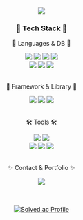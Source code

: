 <div align=center>
	<img src="https://capsule-render.vercel.app/api?type=wave&color=00E1FF&height=300&section=header&text=koth1999's%20Github&fontColor=ffffff&fontSize=70" />
</div>


<div align=center>
	<h3>📌 Tech Stack 📌</h3>
	<p>🤍 Languages & DB 🤍</p>
</div>
<div align="center">
	<img src="https://img.shields.io/badge/Java-007396?style=flat&logo=Conda-Forge&logoColor=white" />
	<img src="https://img.shields.io/badge/HTML5-E34F26?style=flat&logo=HTML5&logoColor=white" />
	<img src="https://img.shields.io/badge/CSS3-1572B6?style=flat&logo=CSS3&logoColor=white" />
	<img src="https://img.shields.io/badge/JavaScript-F7DF1E?style=flat&logo=JavaScript&logoColor=white" />
	<br>
	<img src="https://img.shields.io/badge/Mybatis-000000?style=flat&logo=Fluentd&logoColor=white" />
	<img src="https://img.shields.io/badge/Oracle%20SQL-F80000?style=flat&logo=Oracle&logoColor=white" />
	<img src="https://img.shields.io/badge/MySQL-4479A1?style=flat&logo=MySQL&logoColor=white" />
</div>
<br>
<div align=center>
	<p>🌱 Framework & Library 🌱 </p>
</div>
<div align=center>
	<img src="https://img.shields.io/badge/Spring Boot-6DB33F?style=flat&logo=Spring Boot&logoColor=white" />
  	<img src="https://img.shields.io/badge/React-61DAFB?style=flat&logo=React&logoColor=white" />
	<img src="https://img.shields.io/badge/JPA-CCCCCC?style=flat&logo=Spring&logoColor=white" />
</div>
<br>
<div align=center>
	<p>🛠 Tools 🛠</p>
</div>
<div align=center>
	<img src="https://img.shields.io/badge/IntelliJ-E4405F?style=flat&logo=IntelliJ IDEA&logoColor=white" />
	<img src="https://img.shields.io/badge/Visual%20Studio%20Code-007ACC?style=flat&logo=VisualStudioCode&logoColor=white" />
	<br>
	<img src="https://img.shields.io/badge/Tomcat-F8DC75?style=flat&logo=ApacheTomcat&logoColor=white" />
	<img src="https://img.shields.io/badge/AWS-232F3E?style=flat&logo=AmazonAWS&logoColor=white" />
	<img src="https://img.shields.io/badge/GitHub-181717?style=flat&logo=GitHub&logoColor=white" />
</div>
<br>
<div align=center>
	<p>✨ Contact & Portfolio ✨</p>
	<a href="mailto:koth1999@naver.com">
		<img src="https://img.shields.io/badge/Mail-30B980?style=flat&logo=Gmail&logoColor=white" />
	</a>
<br>
<br>


<br>

[![Solved.ac Profile](http://mazassumnida.wtf/api/v2/generate_badge?boj=koth1999)](https://solved.ac/profile/koth1999)
</div>



<div align=center>
	
</div>
